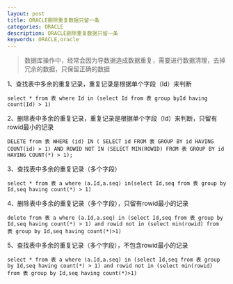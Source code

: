 ```yaml
---
layout: post
title: ORACLE删除重复数据只留一条
categories: ORACLE
description: ORACLE删除重复数据只留一条
keywords: ORACLE,oracle
---
```

> 数据库操作中，经常会因为导数据造成数据重复，需要进行数据清理，去掉冗余的数据，只保留正确的数据

1、查找表中多余的重复记录，重复记录是根据单个字段（Id）来判断
 
    select * from 表 where Id in (select Id from 表 group byId having count(Id) > 1)
 
2、删除表中多余的重复记录，重复记录是根据单个字段（Id）来判断，只留有rowid最小的记录
 
    DELETE from 表 WHERE (id) IN ( SELECT id FROM 表 GROUP BY id HAVING COUNT(id) > 1) AND ROWID NOT IN (SELECT MIN(ROWID) FROM 表 GROUP BY id HAVING COUNT(*) > 1);
 
3、查找表中多余的重复记录（多个字段）
 
    select * from 表 a where (a.Id,a.seq) in(select Id,seq from 表 group by Id,seq having count(*) > 1)
 
4、删除表中多余的重复记录（多个字段），只留有rowid最小的记录
 
    delete from 表 a where (a.Id,a.seq) in (select Id,seq from 表 group by Id,seq having count(*) > 1) and rowid not in (select min(rowid) from 表 group by Id,seq having count(*)>1)
 
5、查找表中多余的重复记录（多个字段），不包含rowid最小的记录
 
    select * from 表 a where (a.Id,a.seq) in (select Id,seq from 表 group by Id,seq having count(*) > 1) and rowid not in (select min(rowid) from 表 group by Id,seq having count(*)>1)